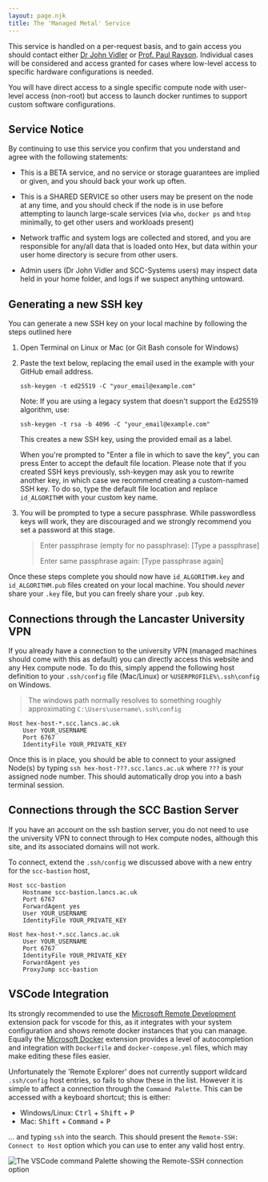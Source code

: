 ```yaml
---
layout: page.njk
title: The 'Managed Metal' Service
---
```


This service is handled on a per-request basis, and to gain access you should contact either
<a href="mailto:j.vidler@lancaster.ac.uk">Dr John Vidler</a> or <a href="mailto:p.rayson@lancaster.ac.uk">Prof. Paul Rayson</a>.
Individual cases will be considered and access granted for cases where low-level access to specific hardware configurations
is needed.

You will have direct access to a single specific compute node with user-level access (non-root) but access to launch docker
runtimes to support custom software configurations.

## Service Notice

By continuing to use this service you confirm that you understand and agree
with the following statements:

+ This is a BETA service, and no service or storage guarantees are implied or
  given, and you should back your work up often.

+ This is a SHARED SERVICE so other users may be present on the node at any
  time, and you should check if the node is in use before attempting to launch
  large-scale services (via `who`, `docker ps` and `htop` minimally, to get
  other users and workloads present)

+ Network traffic and system logs are collected and stored, and you are
  responsible for any/all data that is loaded onto Hex, but data within your
  user home directory is secure from other users.

+ Admin users (Dr John Vidler and SCC-Systems users) may inspect data held in
  your home folder, and logs if we suspect anything untoward.

## Generating a new SSH key

You can generate a new SSH key on your local machine by following the steps outlined here

1. Open Terminal on Linux or Mac (or Git Bash console for Windows)

2. Paste the text below, replacing the email used in the example with your GitHub email address.

   `ssh-keygen -t ed25519 -C "your_email@example.com"`

   Note: If you are using a legacy system that doesn't support the Ed25519 algorithm, use:

   `ssh-keygen -t rsa -b 4096 -C "your_email@example.com"`

   This creates a new SSH key, using the provided email as a label.

   When you're prompted to "Enter a file in which to save the key", you can press Enter to accept the default file
   location. Please note that if you created SSH keys previously, ssh-keygen may ask you to rewrite another key, in
   which case we recommend creating a custom-named SSH key. To do so, type the default file location and replace
   `id_ALGORITHM` with your custom key name.

3. You will be prompted to type a secure passphrase. While passwordless keys will work, they are discouraged and we
   strongly recommend you set a password at this stage.

   > Enter passphrase (empty for no passphrase): [Type a passphrase]
   > 
   > Enter same passphrase again: [Type passphrase again]

Once these steps complete you should now have `id_ALGORITHM.key` and `id_ALGORITHM.pub` files created on your local machine.
You should _never_ share your `.key` file, but you can freely share your `.pub` key.

## Connections through the Lancaster University VPN

If you already have a connection to the university VPN (managed machines should come with this as default) you can directly
access this website and any Hex compute node. To do this, simply append the following host definition to your `.ssh/config`
file (Mac/Linux) or `%USERPROFILE%\.ssh\config` on Windows.

> The windows path normally resolves to something roughly approximating `C:\Users\username\.ssh\config`

```
Host hex-host-*.scc.lancs.ac.uk
    User YOUR_USERNAME
    Port 6767
    IdentityFile YOUR_PRIVATE_KEY
```

Once this is in place, you should be able to connect to your assigned Node(s) by typing `ssh hex-host-???.scc.lancs.ac.uk`
where `???` is your assigned node number. This should automatically drop you into a bash terminal session.



## Connections through the SCC Bastion Server

If you have an account on the ssh bastion server, you do not need to use the university VPN to connect through to Hex
compute nodes, although this site, and its associated domains will not work.

To connect, extend the `.ssh/config` we discussed above with a new entry for the `scc-bastion` host, 

```
Host scc-bastion
    Hostname scc-bastion.lancs.ac.uk
    Port 6767
    ForwardAgent yes
    User YOUR_USERNAME
    IdentityFile YOUR_PRIVATE_KEY

Host hex-host-*.scc.lancs.ac.uk
    User YOUR_USERNAME
    Port 6767
    IdentityFile YOUR_PRIVATE_KEY
    ForwardAgent yes
    ProxyJump scc-bastion
```

## VSCode Integration

Its strongly recommended to use the [Microsoft Remote Development](https://marketplace.visualstudio.com/items?itemName=ms-vscode-remote.vscode-remote-extensionpack)
extension pack for vscode for this, as it integrates with your system configuration and shows remote docker instances
that you can manage.
Equally the [Microsoft Docker](https://marketplace.visualstudio.com/items?itemName=ms-azuretools.vscode-docker) extension
provides a level of autocompletion and integration with `Dockerfile` and `docker-compose.yml` files, which may make
editing these files easier.

Unfortunately the 'Remote Explorer' does not currently support wildcard `.ssh/config` host entries, so fails to show these
in the list. However it is simple to affect a connection through the `Command Palette`. This can be accessed with a keyboard
shortcut; this is either:

- Windows/Linux: <kbd class="kbd">Ctrl</kbd> + <kbd class="kbd">Shift</kbd> + <kbd class="kbd">P</kbd>
- Mac: <kbd class="kbd">Shift</kbd> + <kbd class="kbd">Command</kbd> + <kbd class="kbd">P</kbd>

... and typing `ssh` into the search. This should present the `Remote-SSH: Connect to Host` option which you can use to enter
any valid host entry.

![The VSCode command Palette showing the Remote-SSH connection option](/assets/img/vscode-remote-ssh.png)
